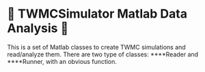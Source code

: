 # 🔴 TWMCSimulator Matlab Data Analysis 🔴

This is a set of Matlab classes to create TWMC simulations and read/analyze them. 
There are two type of classes: ****Reader and ****Runner, with an obvious function.


